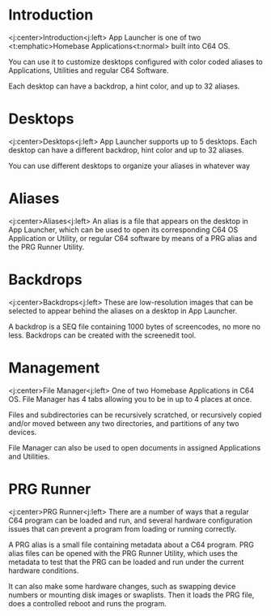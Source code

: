 # Introduction
<j:center>Introduction<j:left>
App Launcher is one of two <t:emphatic>Homebase Applications<t:normal> built into C64 OS.

You can use it to customize desktops configured with color coded aliases to Applications, Utilities and regular C64 Software.

Each desktop can have a backdrop, a hint color, and up to 32 aliases.
# 
# Desktops
<j:center>Desktops<j:left>
App Launcher supports up to 5 desktops. Each desktop can have a different backdrop, hint color and up to 32 aliases.

You can use different desktops to organize your aliases in whatever way
# Aliases
<j:center>Aliases<j:left>
An alias is a file that appears on the desktop in App Launcher, which can be used to open its corresponding C64 OS Application or Utility, or regular C64 software by means of a PRG alias and the PRG Runner Utility.
# Backdrops
<j:center>Backdrops<j:left>
These are low-resolution images that can be selected to appear behind the aliases on a desktop in App Launcher.

A backdrop is a SEQ file containing 1000 bytes of screencodes, no more no less. Backdrops can be created with the screenedit tool.
# Management
<j:center>File Manager<j:left>
One of two Homebase Applications in C64 OS. File Manager has 4 tabs allowing you to be in up to 4 places at once.

Files and subdirectories can be recursively scratched, or recursively copied and/or moved between any two directories, and partitions of any two devices.

File Manager can also be used to open documents in assigned Applications and Utilities.
# 
# PRG Runner
<j:center>PRG Runner<j:left>
There are a number of ways that a regular C64 program can be loaded and run, and several hardware configuration issues that can prevent a program from loading or running correctly.

A PRG alias is a small file containing metadata about a C64 program. PRG alias files can be opened with the PRG Runner Utility, which uses the metadata to test that the PRG can be loaded and run under the current hardware conditions.

It can also make some hardware changes, such as swapping device numbers or mounting disk images or swaplists. Then it loads the PRG file, does a controlled reboot and runs the program.
